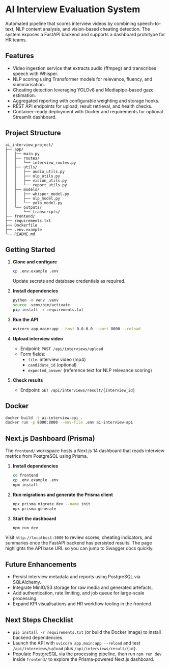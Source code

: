 # AI Interview Evaluation System

Automated pipeline that scores interview videos by combining speech-to-text, NLP content analysis, and vision-based cheating detection. The system exposes a FastAPI backend and supports a dashboard prototype for HR teams.

## Features
- Video ingestion service that extracts audio (ffmpeg) and transcribes speech with Whisper.
- NLP scoring using Transformer models for relevance, fluency, and summarisation.
- Cheating detection leveraging YOLOv8 and Mediapipe-based gaze estimation.
- Aggregated reporting with configurable weighting and storage hooks.
- REST API endpoints for upload, result retrieval, and health checks.
- Container-ready deployment with Docker and requirements for optional Streamlit dashboard.

## Project Structure
```
ai_interview_project/
├── app/
│   ├── main.py
│   ├── routes/
│   │   └── interview_routes.py
│   ├── utils/
│   │   ├── audio_utils.py
│   │   ├── nlp_utils.py
│   │   ├── vision_utils.py
│   │   └── report_utils.py
│   ├── models/
│   │   ├── whisper_model.py
│   │   ├── nlp_model.py
│   │   └── yolo_model.py
│   └── outputs/
│       └── transcripts/
├── frontend/
├── requirements.txt
├── Dockerfile
├── .env.example
└── README.md
```

## Getting Started
1. **Clone and configure**
   ```bash
   cp .env.example .env
   ```
   Update secrets and database credentials as required.

2. **Install dependencies**
   ```bash
   python -m venv .venv
   source .venv/bin/activate
   pip install -r requirements.txt
   ```

3. **Run the API**
   ```bash
   uvicorn app.main:app --host 0.0.0.0 --port 8000 --reload
   ```

4. **Upload interview video**
   - Endpoint: `POST /api/interviews/upload`
   - Form fields:
     - `file`: interview video (mp4)
     - `candidate_id` (optional)
     - `expected_answer` (reference text for NLP relevance scoring)

5. **Check results**
   - Endpoint: `GET /api/interviews/result/{interview_id}`

## Docker
```bash
docker build -t ai-interview-api .
docker run -p 8000:8000 --env-file .env ai-interview-api
```

## Next.js Dashboard (Prisma)
The `frontend/` workspace hosts a Next.js 14 dashboard that reads interview metrics from PostgreSQL using Prisma.

1. **Install dependencies**
   ```bash
   cd frontend
   cp .env.example .env
   npm install
   ```
2. **Run migrations and generate the Prisma client**
   ```bash
   npx prisma migrate dev --name init
   npx prisma generate
   ```
3. **Start the dashboard**
   ```bash
   npm run dev
   ```

Visit `http://localhost:3000` to review scores, cheating indicators, and summaries once the FastAPI backend has persisted results. The page highlights the API base URL so you can jump to Swagger docs quickly.

## Future Enhancements
- Persist interview metadata and reports using PostgreSQL via SQLAlchemy.
- Integrate MinIO/S3 storage for raw media and generated artefacts.
- Add authentication, rate limiting, and job queue for large-scale processing.
- Expand KPI visualisations and HR workflow tooling in the frontend.

## Next Steps Checklist
- `pip install -r requirements.txt` (or build the Docker image) to install backend dependencies.
- Launch the API with `uvicorn app.main:app --reload` and test `/api/interviews/upload` plus `/api/interviews/result/{id}`.
- Populate PostgreSQL via the processing pipeline, then run `npm run dev` inside `frontend/` to explore the Prisma-powered Next.js dashboard.
